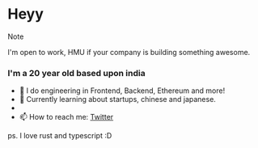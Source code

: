 # Heyy
> [!NOTE]  
> I'm open to work, HMU if your company is building something awesome.
### I'm  a 20 year old based upon india


<!-- test !-->

- 👾 I do engineering in Frontend, Backend, Ethereum and more!
- 👀 Currently learning about startups, chinese and japanese.
-
- 📫 How to reach me: [Twitter](https://twitter.com/pawanpediredla)

ps. I love rust and typescript :D

